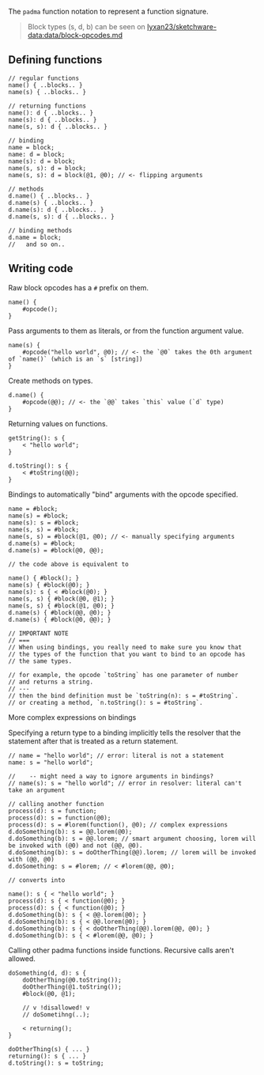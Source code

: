 The `padma` function notation to represent a function signature.

> Block types (s, d, b) can be seen on [Iyxan23/sketchware-data:data/block-opcodes.md](https://github.com/Iyxan23/sketchware-data/blob/main/data/block-opcodes.md)

## Defining functions

```text
// regular functions
name() { ..blocks.. }
name(s) { ..blocks.. }

// returning functions
name(): d { ..blocks.. }
name(s): d { ..blocks.. }
name(s, s): d { ..blocks.. }

// binding
name = block;
name: d = block;
name(s): d = block;
name(s, s): d = block;
name(s, s): d = block(@1, @0); // <- flipping arguments

// methods
d.name() { ..blocks.. }
d.name(s) { ..blocks.. }
d.name(s): d { ..blocks.. }
d.name(s, s): d { ..blocks.. }

// binding methods
d.name = block;
//   and so on..
```

## Writing code

Raw block opcodes has a `#` prefix on them.

```text
name() {
    #opcode();
}
```

Pass arguments to them as literals, or from the function argument value.

```text
name(s) {
    #opcode("hello world", @0); // <- the `@0` takes the 0th argument of `name()` (which is an `s` [string])
}
```

Create methods on types.

```text
d.name() {
    #opcode(@@); // <- the `@@` takes `this` value (`d` type)
}
```

Returning values on functions.

```text
getString(): s {
    < "hello world";
}

d.toString(): s {
    < #toString(@@);
}
```

Bindings to automatically "bind" arguments with the opcode specified.

```
name = #block;
name(s) = #block;
name(s): s = #block;
name(s, s) = #block;
name(s, s) = #block(@1, @0); // <- manually specifying arguments
d.name(s) = #block;
d.name(s) = #block(@0, @@);

// the code above is equivalent to

name() { #block(); }
name(s) { #block(@0); }
name(s): s { < #block(@0); }
name(s, s) { #block(@0, @1); }
name(s, s) { #block(@1, @0); }
d.name(s) { #block(@@, @0); }
d.name(s) { #block(@0, @@); }

// IMPORTANT NOTE
// ===
// When using bindings, you really need to make sure you know that
// the types of the function that you want to bind to an opcode has
// the same types.

// for example, the opcode `toString` has one parameter of number
// and returns a string.
// ---
// then the bind definition must be `toString(n): s = #toString`.
// or creating a method, `n.toString(): s = #toString`.
```

More complex expressions on bindings

Specifying a return type to a binding implicitly tells the resolver that
the statement after that is treated as a return statement.

```
// name = "hello world"; // error: literal is not a statement
name: s = "hello world";

//    -- might need a way to ignore arguments in bindings?
// name(s): s = "hello world"; // error in resolver: literal can't take an argument

// calling another function
process(d): s = function;
process(d): s = function(@0);
process(d): s = #lorem(function(), @0); // complex expressions
d.doSomething(b): s = @@.lorem(@0);
d.doSomething(b): s = @@.lorem; // smart argument choosing, lorem will be invoked with (@0) and not (@@, @0).
d.doSomething(b): s = doOtherThing(@@).lorem; // lorem will be invoked with (@@, @0)
d.doSomething: s = #lorem; // < #lorem(@@, @0);

// converts into

name(): s { < "hello world"; }
process(d): s { < function(@0); }
process(d): s { < function(@0); }
d.doSomething(b): s { < @@.lorem(@0); }
d.doSomething(b): s { < @@.lorem(@0); }
d.doSomething(b): s { < doOtherThing(@@).lorem(@@, @0); }
d.doSomething(b): s { < #lorem(@@, @0); }
```

Calling other padma functions inside functions. Recursive calls aren't allowed.

```
doSomething(d, d): s {
    doOtherThing(@0.toString());
    doOtherThing(@1.toString());
    #block(@0, @1);

    // v !disallowed! v
    // doSometihng(..);

    < returning();
}

doOtherThing(s) { ... }
returning(): s { ... }
d.toString(): s = toString;
```